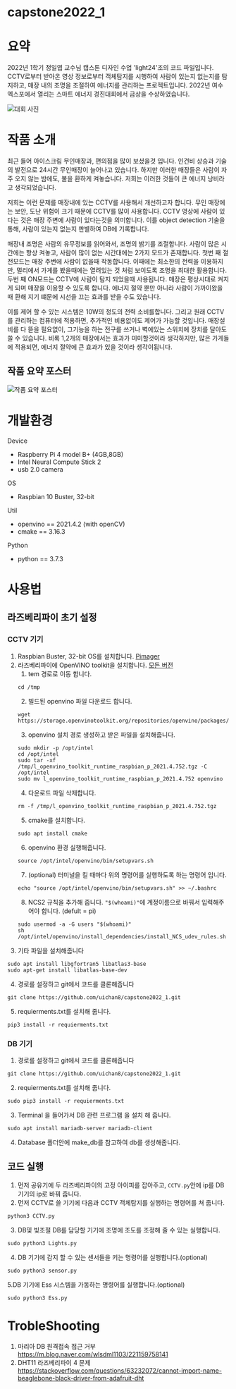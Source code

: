 # capstone2022_1
# 요약
 2022년 1학기 정일엽 교수님 캡스톤 디자인 수업 'light24'조의 코드 파일입니다. CCTV로부터 받아온 영상 정보로부터 객체탐지를 시행하여 사람이 있는지 없는지를 탐지하고, 매장 내의 조명을 조절하여 에너지를 관리하는 프로젝트입니다. 2022년 여수 엑스포에서 열리는 스마트 에너지 경진대회에서 금상을 수상하였습니다.  
   
 ![대회 사진](https://github.com/uichan8/capstone2022_1/blob/main/pictures/%EB%8C%80%ED%9A%8C%20%EC%82%AC%EC%A7%84.png)

# 작품 소개
 최근 들어 아이스크림 무인매장과, 편의점을 많이 보셨을것 입니다. 인건비 상승과 기술의 발전으로 24시간 무인매장이 늘어나고 있습니다. 하지만 이러한 매장들은 사람이 자주 오지 않는 밤에도, 불을 환하게 켜놓습니다. 저희는 이러한 것들이 큰 에너지 낭비라고 생각되었습니다.  
   
 저희는 이런 문제를 매장내에 있는 CCTV를 사용해서 개선하고자 합니다. 무인 매장에는 보안, 도난 위험이 크기 때문에 CCTV를 많이 사용합니다. CCTV 영상에 사람이 있다는 것은 매장 주변에 사람이 있다는것을 의미합니다. 이를 object detection 기술을 통해, 사람이 있는지 없는지 판별하여 DB에 기록합니다.  
   
 매장내 조명은 사람의 유무정보를 읽어와서, 조명의 밝기를 조절합니다. 사람이 많은 시간에는 항상 켜놓고, 사람이 많이 없는 시간대에는 2가지 모드가 존재합니다. 첫번 째 절전모드는 매장 주변에 사람이 없을때 작동합니다. 이때에는 최소한의 전력을 이용하지만, 멀리에서 가게를 봤을때에는 열려있는 것 처럼 보이도록 조명을 최대한 활용합니다. 두번 째 ON모드는 CCTV에 사람이 탐지 되었을때 사용됩니다. 매장은 평상시대로 켜지게 되며 매장을 이용할 수 있도록 합니다. 에너지 절약 뿐만 아니라 사람이 가까이왔을 때 환해 지기 떄문에 시선을 끄는 효과를 받을 수도 있습니다.  
   
 이를 제어 할 수 있는 시스템은 10W의 정도의 전력 소비를합니다. 그리고 원래 CCTV를 관리하는 컴퓨터에 적용하면, 추가적인 비용없이도 제어가 가능할 것입니다. 매장설비를 다 뜯을 필요없이, 그기능을 하는 전구를 쓰거나 벽에있는 스위치에 장치를 달아도 쓸 수 있습니다. 비록 1,2개의 매장에서는 효과가 미미할것이라 생각하지만, 많은 가게들에 적용되면, 에너지 절약에 큰 효과가 있을 것이라 생각이됩니다.  
  
## 작품 요약 포스터
![작품 요약 포스터](https://github.com/uichan8/capstone2022_1/blob/main/pictures/%EC%BA%A1%EC%8A%A4%ED%86%A4_%ED%8F%AC%EC%8A%A4%ED%84%B0.jpg)
 

# 개발환경
Device
- Raspberry Pi 4 model B+ (4GB,8GB)
- Intel Neural Compute Stick 2
- usb 2.0 camera

OS
- Raspbian 10 Buster, 32-bit

Util
- openvino == 2021.4.2 (with openCV)
- cmake == 3.16.3

Python
- python == 3.7.3

# 사용법
## 라즈베리파이 초기 설정
### CCTV 기기   
1. Raspbian Buster, 32-bit OS를 설치합니다. [Pimager](https://www.raspberrypi.com/software/)
2. 라즈베리파이에 OpenVINO toolkit을 설치합니다. [모든 버전](https://storage.openvinotoolkit.org/repositories/openvino/packages/)
    1. tem 경로로 이동 합니다.  
    ```shell
    cd /tmp
    ```
    2. 빌드된 openvino 파일 다운로드 합니다.
    ```shell
    wget https://storage.openvinotoolkit.org/repositories/openvino/packages/2021.4.2/l_openvino_toolkit_runtime_raspbian_p_2021.4.752.tgz
    ```
    3. openvino 설치 경로 생성하고 받은 파일을 설치해줍니다.  
    ```shell
    sudo mkdir -p /opt/intel  
    cd /opt/intel  
    sudo tar -xf /tmp/l_openvino_toolkit_runtime_raspbian_p_2021.4.752.tgz -C /opt/intel  
    sudo mv l_openvino_toolkit_runtime_raspbian_p_2021.4.752 openvino  
    ```
    4. 다운로드 파일 삭제합니다.  
    ```shell
    rm -f /tmp/l_openvino_toolkit_runtime_raspbian_p_2021.4.752.tgz
    ```
    5. cmake를 설치합니다. 
    ```shell
    sudo apt install cmake
    ```
    6. openvino 환경 실행해줍니다.
    ```shell
    source /opt/intel/openvino/bin/setupvars.sh
    ```
    7. (optional) 터미널을 킬 때마다 위의 명령어를 실행하도록 하는 명령어 입니다.
    ```shell
    echo "source /opt/intel/openvino/bin/setupvars.sh" >> ~/.bashrc
    ```
    8. NCS2 규칙을 추가해 줍니다. `"$(whoami)"`에 계정이름으로 바꿔서 입력해주어야 합니다. (defult = pi)
    ```shell
    sudo usermod -a -G users "$(whoami)"
    sh /opt/intel/openvino/install_dependencies/install_NCS_udev_rules.sh
     ```
3. 기타 파일을 설치해줍니다
```shell
sudo apt install libgfortran5 libatlas3-base
sudo apt-get install libatlas-base-dev
```
4. 경로를 설정하고 git에서 코드를 클론해줍니다
```shell
git clone https://github.com/uichan8/capstone2022_1.git
```
5. requierments.txt를 설치해 줍니다.
```shell
pip3 install -r requierments.txt
```
### DB 기기
1. 경로를 설정하고 git에서 코드를 클론해줍니다
```shell
git clone https://github.com/uichan8/capstone2022_1.git
```
2. requierments.txt를 설치해 줍니다.
```shell
sudo pip3 install -r requierments.txt
```
3. Terminal 을 들어가서 DB 관련 프로그램 을 설치 해 줍니다.  
```shell
sudo apt install mariadb-server mariadb-client
```
4. Database 폴더안에 make_db를 참고하여 db를 생성해줍니다.

## 코드 실행
1. 먼저 공유기에 두 라즈베리파이의 고정 아이피를 잡아주고, `CCTV.py`안에 ip를 DB기기의 ip로 바꿔 줍니다.
2. 먼저 CCTV로 쓸 기기에 다음과 CCTV 객체탐지를 실행하는 명령어를 쳐 줍니다.
```shell
python3 CCTV.py
```
3. DB및 빛조절 DB를 담당할 기기에 조명에 조도를 조정해 줄 수 있는 실행합니다.
```shell
sudo python3 Lights.py
```
4. DB 기기에 감지 할 수 있는 센서들을 키는 명령어를 실행합니다.(optional)
```shell
sudo python3 sensor.py
```
5.DB 기기에 Ess 시스템을 가동하는 명령어를 실행합니다.(optional)
```shell
sudo python3 Ess.py
```
 
# TrobleShooting
1. 마리아 DB 원격접속 접근 거부 https://m.blog.naver.com/wlsdml1103/221159758141
2. DHT11 라즈베리파이 4 문제 https://stackoverflow.com/questions/63232072/cannot-import-name-beaglebone-black-driver-from-adafruit-dht
 
